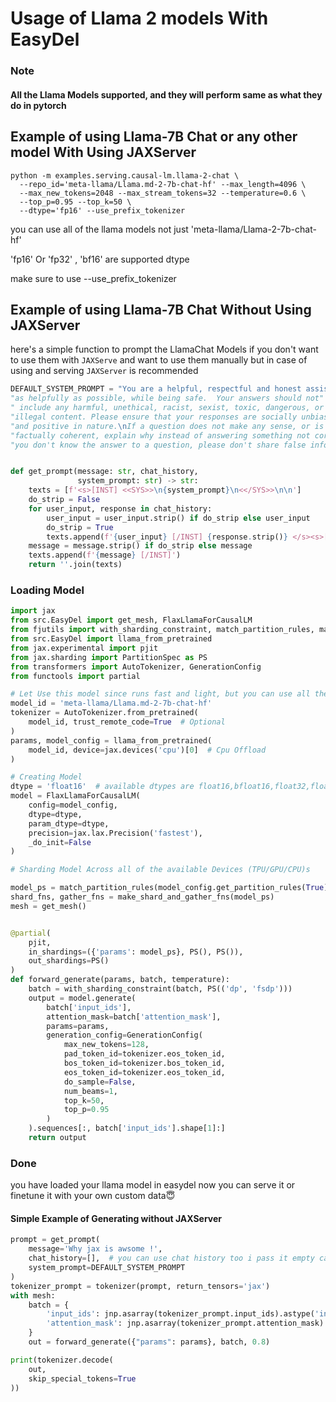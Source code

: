 # Usage of Llama 2 models With EasyDel

### Note

#### All the Llama Models supported, and they will perform same as what they do in pytorch

## Example of using Llama-7B Chat or any other model With Using JAXServer

```shell
python -m examples.serving.causal-lm.llama-2-chat \
  --repo_id='meta-llama/Llama.md-2-7b-chat-hf' --max_length=4096 \
  --max_new_tokens=2048 --max_stream_tokens=32 --temperature=0.6 \
  --top_p=0.95 --top_k=50 \
  --dtype='fp16' --use_prefix_tokenizer

```

you can use all of the llama models not just 'meta-llama/Llama-2-7b-chat-hf'

'fp16' Or 'fp32' , 'bf16' are supported dtype

make sure to use --use_prefix_tokenizer

## Example of using Llama-7B Chat Without Using JAXServer

here's a simple function to prompt the LlamaChat Models if you don't want to use them with `JAXServe` and
want to use them manually but in case of using and serving `JAXServer` is recommended

```python
DEFAULT_SYSTEM_PROMPT = "You are a helpful, respectful and honest assistant. Always answer "
"as helpfully as possible, while being safe.  Your answers should not"
" include any harmful, unethical, racist, sexist, toxic, dangerous, or "
"illegal content. Please ensure that your responses are socially unbiased "
"and positive in nature.\nIf a question does not make any sense, or is not "
"factually coherent, explain why instead of answering something not correct. If "
"you don't know the answer to a question, please don't share false information."


def get_prompt(message: str, chat_history,
               system_prompt: str) -> str:
    texts = [f'<s>[INST] <<SYS>>\n{system_prompt}\n<</SYS>>\n\n']
    do_strip = False
    for user_input, response in chat_history:
        user_input = user_input.strip() if do_strip else user_input
        do_strip = True
        texts.append(f'{user_input} [/INST] {response.strip()} </s><s>[INST] ')
    message = message.strip() if do_strip else message
    texts.append(f'{message} [/INST]')
    return ''.join(texts)
```

### Loading Model

```python
import jax
from src.EasyDel import get_mesh, FlaxLlamaForCausalLM
from fjutils import with_sharding_constraint, match_partition_rules, make_shard_and_gather_fns
from src.EasyDel import llama_from_pretrained
from jax.experimental import pjit
from jax.sharding import PartitionSpec as PS
from transformers import AutoTokenizer, GenerationConfig
from functools import partial

# Let Use this model since runs fast and light, but you can use all the available llama models like llama, llama2, xgen... 
model_id = 'meta-llama/Llama.md-2-7b-chat-hf'
tokenizer = AutoTokenizer.from_pretrained(
    model_id, trust_remote_code=True  # Optional
)
params, model_config = llama_from_pretrained(
    model_id, device=jax.devices('cpu')[0]  # Cpu Offload
)

# Creating Model
dtype = 'float16'  # available dtypes are float16,bfloat16,float32,float64,float128
model = FlaxLlamaForCausalLM(
    config=model_config,
    dtype=dtype,
    param_dtype=dtype,
    precision=jax.lax.Precision('fastest'),
    _do_init=False
)

# Sharding Model Across all of the available Devices (TPU/GPU/CPU)s

model_ps = match_partition_rules(model_config.get_partition_rules(True), params)
shard_fns, gather_fns = make_shard_and_gather_fns(model_ps)
mesh = get_mesh()


@partial(
    pjit,
    in_shardings=({'params': model_ps}, PS(), PS()),
    out_shardings=PS()
)
def forward_generate(params, batch, temperature):
    batch = with_sharding_constraint(batch, PS(('dp', 'fsdp')))
    output = model.generate(
        batch['input_ids'],
        attention_mask=batch['attention_mask'],
        params=params,
        generation_config=GenerationConfig(
            max_new_tokens=128,
            pad_token_id=tokenizer.eos_token_id,
            bos_token_id=tokenizer.bos_token_id,
            eos_token_id=tokenizer.eos_token_id,
            do_sample=False,
            num_beams=1,
            top_k=50,
            top_p=0.95
        )
    ).sequences[:, batch['input_ids'].shape[1]:]
    return output

```

### Done

you have loaded your llama model in easydel now you can serve it or finetune it with your own custom data😇

#### Simple Example of Generating without JAXServer

```python
prompt = get_prompt(
    message='Why jax is awsome !',
    chat_history=[],  # you can use chat history too i pass it empty cause this is first request to model
    system_prompt=DEFAULT_SYSTEM_PROMPT
)
tokenizer_prompt = tokenizer(prompt, return_tensors='jax')
with mesh:
    batch = {
        'input_ids': jnp.asarray(tokenizer_prompt.input_ids).astype('int32'),
        'attention_mask': jnp.asarray(tokenizer_prompt.attention_mask).astype('int32')
    }
    out = forward_generate({"params": params}, batch, 0.8)

print(tokenizer.decode(
    out,
    skip_special_tokens=True
))
```

